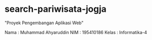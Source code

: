 # search-pariwisata-jogja
"Proyek Pengembangan Aplikasi Web"

Nama : Muhammad Ahyaruddin
NIM : 195410186
Kelas : Informatika-4
